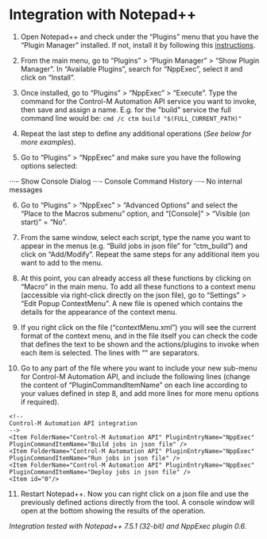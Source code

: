 # Integration with Notepad++

1. Open Notepad++ and check under the “Plugins” menu that you have the “Plugin Manager” installed. If not, install it by following this [instructions](https://bruderste.in/npp/pm/#install).

2. From the main menu, go to “Plugins” > “Plugin Manager” > “Show Plugin Manager”. In “Available Plugins”,
search for “NppExec”, select it and click on “Install”.

3. Once installed, go to “Plugins” > “NppExec” > “Execute”. Type the command for the Control-M Automation API service you want to invoke,  then save and assign a name. E.g. for the "build" service the full command line would be: ```cmd /c ctm build "$(FULL_CURRENT_PATH)"```

4. Repeat the last step to define any additional operations (*See below for more examples*).

5. Go to “Plugins” > “NppExec” and make sure you have the following options selected:

⋅⋅⋅- Show Console Dialog
⋅⋅⋅- Console Command History
⋅⋅⋅- No internal messages

6. Go to “Plugins” > “NppExec” > “Advanced Options” and select the “Place to the Macros submenu” option,
and “[Console]” > “Visible (on start)” = “No”.

7. From the same window, select each script, type the name you want to appear in the menus (e.g. “Build
jobs in json file” for “ctm_build”) and click on “Add/Modify”. Repeat the same steps for any additional item
you want to add to the menu.

8. At this point, you can already access all these functions by clicking on “Macro” in the main menu. To add all these functions to a context menu (accessible via right-click directly on the json file), go to “Settings” > “Edit Popup ContextMenu”. A new file is opened which contains the details for the appearance of the context menu.

9. If you right click on the file (“contextMenu.xml”) you will see the current format of the context menu, and in the file itself you can check the code that defines the text to be shown and the actions/plugins to invoke when each item is selected. The lines with “<Item id="0"/>“ are separators.

10. Go to any part of the file where you want to include your new sub-menu for Control-M Automation API, and include the following lines (change the content of “PluginCommandItemName” on each line according to your values defined in step 8, and add more lines for more menu options if required).

```
<!--
Control-M Automation API integration
-->
<Item FolderName="Control-M Automation API" PluginEntryName="NppExec"
PluginCommandItemName="Build jobs in json file" />
<Item FolderName="Control-M Automation API" PluginEntryName="NppExec"
PluginCommandItemName="Run jobs in json file" />
<Item FolderName="Control-M Automation API" PluginEntryName="NppExec"
PluginCommandItemName="Deploy jobs in json file" />
<Item id="0"/>
```

11. Restart Notepad++. Now you can right click on a json file and use the previously defined actions directly from the tool. A console window will open at the bottom showing the results of the operation.

*Integration tested with Notepad++ 7.5.1 (32-bit) and NppExec plugin 0.6.*
